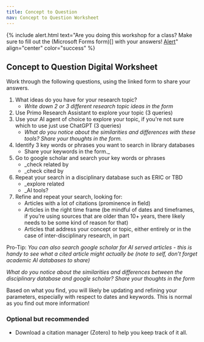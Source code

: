 ```yaml
---
title: Concept to Question
nav: Concept to Question Worksheet
---
```

{% include alert.html text="Are you doing this workshop for a class? Make sure to fill out the (Microsoft Forms form)[] with your answers! [Alert](https://getbootstrap.com/docs/4.1/components/alerts/)" align="center" color="success" %}

## Concept to Question Digital Worksheet

Work through the following questions, using the linked form to share your answers.

1. What ideas do you have for your research topic? 
	- _Write down 2 or 3 different research topic ideas in the form_
1. Use Primo Research Assistant to explore your topic (3 queries)
1. Use your AI agent of choice to explore your topic, if you're not sure which to use just use ChatGPT (3 queries) 
	- _What do you notice about the similarities and differences with these tools? Share your thoughts in the form._ 
1. Identify 3 key words or phrases you want to search in library databases 
	- Share your keywords in the form._
1. Go to google scholar and search your key words or phrases
	- _check related by
	- _check cited by 
1. Repeat your search in a disciplinary database such as ERIC or TBD
	- _explore related
	- _AI tools?
1. Refine and repeat your search, looking for:
	- Articles with a lot of citations (prominence in field)
	- Articles in the right time frame (be mindful of dates and timeframes, if you’re using sources that are older than 10+ years, there likely needs to be some kind of reason for that)
	- Articles that address your concept or topic, either entirely or in the case of inter-disciplinary research, in part 

Pro-Tip: _You can also search google scholar for AI served articles - this is handy to see what a cited article might actually be (note to self, don’t forget academic AI databases to share)_

_What do you notice about the similarities and differences between the disciplinary database and google scholar? Share your thoughts in the form_

Based on what you find, you will likely be updating and refining your parameters, especially with respect to dates and keywords. This is normal as you find out more information!

### Optional but recommended 
- Download a citation manager (Zotero) to help you keep track of it all. 






